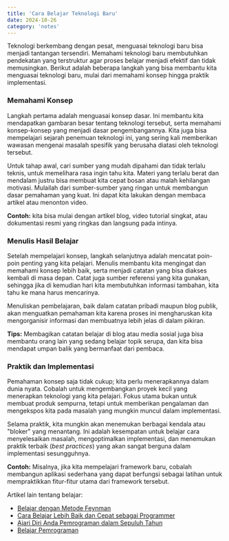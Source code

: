 ```yaml
---
title: 'Cara Belajar Teknologi Baru'
date: 2024-10-26
category: 'notes'
---
```


Teknologi berkembang dengan pesat, menguasai teknologi baru bisa menjadi tantangan tersendiri. Memahami teknologi baru membutuhkan pendekatan yang terstruktur agar proses belajar menjadi efektif dan tidak memusingkan. Berikut adalah beberapa langkah yang bisa membantu kita menguasai teknologi baru, mulai dari memahami konsep hingga praktik implementasi.

### Memahami Konsep

Langkah pertama adalah menguasai konsep dasar. Ini membantu kita mendapatkan gambaran besar tentang teknologi tersebut, serta memahami konsep-konsep yang menjadi dasar pengembangannya. Kita juga bisa mempelajari sejarah penemuan teknologi ini, yang sering kali memberikan wawasan mengenai masalah spesifik yang berusaha diatasi oleh teknologi tersebut.

Untuk tahap awal, cari sumber yang mudah dipahami dan tidak terlalu teknis, untuk memelihara rasa ingin tahu kita. Materi yang terlalu berat dan mendalam justru bisa membuat kita cepat bosan atau malah kehilangan motivasi. Mulailah dari sumber-sumber yang ringan untuk membangun dasar pemahaman yang kuat. Ini dapat kita lakukan dengan membaca artikel atau menonton video.

**Contoh:** kita bisa mulai dengan artikel blog, video tutorial singkat, atau dokumentasi resmi yang ringkas dan langsung pada intinya.

### Menulis Hasil Belajar

Setelah mempelajari konsep, langkah selanjutnya adalah mencatat poin-poin penting yang kita pelajari. Menulis membantu kita mengingat dan memahami konsep lebih baik, serta menjadi catatan yang bisa diakses kembali di masa depan. Catat juga sumber referensi yang kita gunakan, sehingga jika di kemudian hari kita membutuhkan informasi tambahan, kita tahu ke mana harus mencarinya.

Menuliskan pembelajaran, baik dalam catatan pribadi maupun blog publik, akan menguatkan pemahaman kita karena proses ini mengharuskan kita mengorganisir informasi dan membuatnya lebih jelas di dalam pikiran.

**Tips:** Membagikan catatan belajar di blog atau media sosial juga bisa membantu orang lain yang sedang belajar topik serupa, dan kita bisa mendapat umpan balik yang bermanfaat dari pembaca.

### Praktik dan Implementasi

Pemahaman konsep saja tidak cukup; kita perlu menerapkannya dalam dunia nyata. Cobalah untuk mengembangkan proyek kecil yang menerapkan teknologi yang kita pelajari. Fokus utama bukan untuk membuat produk sempurna, tetapi untuk memberikan pengalaman dan mengekspos kita pada masalah yang mungkin muncul dalam implementasi.

Selama praktik, kita mungkin akan menemukan berbagai kendala atau "bloker" yang menantang. Ini adalah kesempatan untuk belajar cara menyelesaikan masalah, mengoptimalkan implementasi, dan menemukan praktik terbaik (_best practices_) yang akan sangat berguna dalam implementasi sesungguhnya.

**Contoh:** Misalnya, jika kita mempelajari framework baru, cobalah membangun aplikasi sederhana yang dapat berfungsi sebagai latihan untuk mempraktikkan fitur-fitur utama dari framework tersebut.

Artikel lain tentang belajar:
- [Belajar dengan Metode Feynman](/2023/07/belajar-dengan-metode-feynman/)
- [Cara Belajar Lebih Baik dan Cepat sebagai Programmer](/2023/08/cara-belajar-lebih-baik-dan-lebih-cepat-sebagai-programmer/)
- [Ajari Diri Anda Pemrograman dalam Sepuluh Tahun](/2024/02/ajari-diri-anda-pemrograman-dalam-sepuluh-tahun/)
- [Belajar Pemrograman](/2024/03/belajar-pemrograman/)
